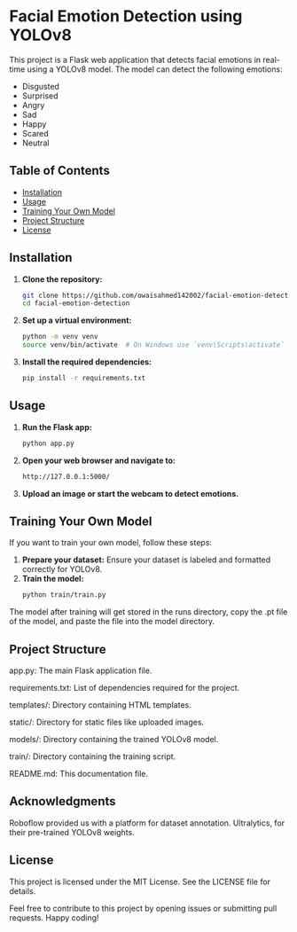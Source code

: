 # Facial Emotion Detection using YOLOv8

This project is a Flask web application that detects facial emotions in real-time using a YOLOv8 model. The model can detect the following emotions:
- Disgusted
- Surprised
- Angry
- Sad
- Happy
- Scared
- Neutral

## Table of Contents
- [Installation](#installation)
- [Usage](#usage)
- [Training Your Own Model](#training-your-own-model)
- [Project Structure](#project-structure)
- [License](#license)

## Installation

1. **Clone the repository:**
   ```bash
   git clone https://github.com/owaisahmed142002/facial-emotion-detection.git
   cd facial-emotion-detection
   ```

2. **Set up a virtual environment:**
   ```bash
   python -m venv venv
   source venv/bin/activate  # On Windows use `venv\Scripts\activate`
   ```
3. **Install the required dependencies:**
   ```bash
   pip install -r requirements.txt
   ```
## Usage

1. **Run the Flask app:**
   ```bash
   python app.py
   ```
2. **Open your web browser and navigate to:**
   ```bash
   http://127.0.0.1:5000/
   ```
3. **Upload an image or start the webcam to detect emotions.**
   
## Training Your Own Model

If you want to train your own model, follow these steps:
1. **Prepare your dataset:**
Ensure your dataset is labeled and formatted correctly for YOLOv8.
2. **Train the model:**
   ```bash
   python train/train.py
   ```
The model after training will get stored in the runs directory, copy the .pt file of the model, and paste the file into the model directory.

## Project Structure

app.py: The main Flask application file.

requirements.txt: List of dependencies required for the project.

templates/: Directory containing HTML templates.

static/: Directory for static files like uploaded images.

models/: Directory containing the trained YOLOv8 model.

train/: Directory containing the training script.

README.md: This documentation file.

## Acknowledgments
Roboflow provided us with a platform for dataset annotation.
Ultralytics, for their pre-trained YOLOv8 weights.

## License
This project is licensed under the MIT License. See the LICENSE file for details.

Feel free to contribute to this project by opening issues or submitting pull requests. Happy coding!
